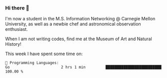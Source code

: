 ### Hi there 👋

I'm now a student in the M.S. Information Networking @ Carnegie Mellon University, as well as a newbie chef and astronomical observation enthusiast. 

When I am not writing codes, find me at the Museum of Art and Natural History!

<!--
**MilkMilk233/MilkMilK233** is a ✨ _special_ ✨ repository because its `README.md` (this file) appears on your GitHub profile.

Here are some ideas to get you started:

- 🔭 I’m currently working on ...
- 🌱 I’m currently learning ...
- 👯 I’m looking to collaborate on ...
- 🤔 I’m looking for help with ...
- 💬 Ask me about ...
- 📫 How to reach me: ...
- 😄 Pronouns: ...
- ⚡ Fun fact: ...
-->

<!--START_SECTION:waka-->
This week I have spent some time on: 

```text
💬 Programming Languages: 
Go                       2 hrs 1 min         █████████████████████████   100.00 % 
```


<!--END_SECTION:waka-->
